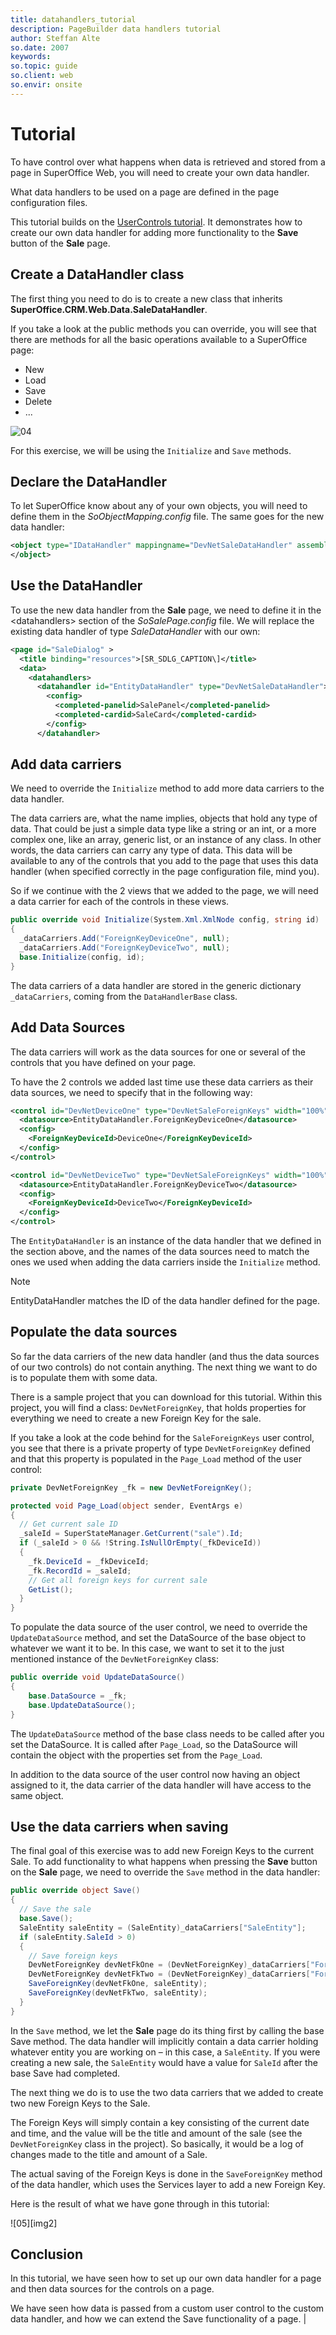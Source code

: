 ```yaml
---
title: datahandlers_tutorial
description: PageBuilder data handlers tutorial
author: Steffan Alte
so.date: 2007
keywords:
so.topic: guide
so.client: web
so.envir: onsite
---
```


# Tutorial

To have control over what happens when data is retrieved and stored from a page in SuperOffice Web, you will need to create your own data handler.

What data handlers to be used on a page are defined in the page configuration files.

This tutorial builds on the [UserControls tutorial][1]. It demonstrates how to create our own data handler for adding more functionality to the **Save** button of the **Sale** page.

## Create a DataHandler class

The first thing you need to do is to create a new class that inherits **SuperOffice.CRM.Web.Data.SaleDataHandler**.

If you take a look at the public methods you can override, you will see that there are methods for all the basic operations available to a SuperOffice page:

* New
* Load
* Save
* Delete
* ...

![04][img1]

For this exercise, we will be using the `Initialize` and `Save` methods.

## Declare the DataHandler

To let SuperOffice know about any of your own objects, you will need to define them in the *SoObjectMapping.config* file. The same goes for the new data handler:

```XML
<object type="IDataHandler" mappingname="DevNetSaleDataHandler" assemblyname="CustomizingSIXwebPart3" objectname="CustomizingSIXwebPart3.DevNetSaleDataHandler">
</object>
```

## Use the DataHandler

To use the new data handler from the **Sale** page, we need to define it in the \<datahandlers> section of the *SoSalePage.config* file. We will replace the existing data handler of type *SaleDataHandler* with our own:

```XML
<page id="SaleDialog" >
  <title binding="resources">[SR_SDLG_CAPTION\]</title>
  <data>
    <datahandlers>
      <datahandler id="EntityDataHandler" type="DevNetSaleDataHandler">
        <config>
          <completed-panelid>SalePanel</completed-panelid>
          <completed-cardid>SaleCard</completed-cardid>
        </config>
      </datahandler>
```

## Add data carriers

We need to override the `Initialize` method to add more data carriers to the data handler.

The data carriers are, what the name implies, objects that hold any type of data. That could be just a simple data type like a string or an int, or a more complex one, like an array, generic list, or an instance of any class. In other words, the data carriers can carry any type of data. This data will be available to any of the controls that you add to the page that uses this data handler (when specified correctly in the page configuration file, mind you).

So if we continue with the 2 views that we added to the page, we will need a data carrier for each of the controls in these views.

```csharp
public override void Initialize(System.Xml.XmlNode config, string id)
{
  _dataCarriers.Add("ForeignKeyDeviceOne", null);
  _dataCarriers.Add("ForeignKeyDeviceTwo", null);
  base.Initialize(config, id);
}
```

The data carriers of a data handler are stored in the generic dictionary `_dataCarriers`, coming from the `DataHandlerBase` class.

## Add Data Sources

The data carriers will work as the data sources for one or several of the controls that you have defined on your page.

To have the 2 controls we added last time use these data carriers as their data sources, we need to specify that in the following way:

```xml
<control id="DevNetDeviceOne" type="DevNetSaleForeignKeys" width="100%" top="0px" left="0px" height="100%" position="absolute">
  <datasource>EntityDataHandler.ForeignKeyDeviceOne</datasource>
  <config>
    <ForeignKeyDeviceId>DeviceOne</ForeignKeyDeviceId>
  </config>
</control>

<control id="DevNetDeviceTwo" type="DevNetSaleForeignKeys" width="100%" top="0px" left="0px" height="100%" position="absolute">
  <datasource>EntityDataHandler.ForeignKeyDeviceTwo</datasource>
  <config>
    <ForeignKeyDeviceId>DeviceTwo</ForeignKeyDeviceId>
  </config>
</control>
```

The `EntityDataHandler` is an instance of the data handler that we defined in the section above, and the names of the data sources need to match the ones we used when adding the data carriers inside the `Initialize` method.

> [!NOTE]
> EntityDataHandler matches the ID of the data handler defined for the page.

## Populate the data sources

So far the data carriers of the new data handler (and thus the data sources of our two controls) do not contain anything. The next thing we want to do is to populate them with some data.

There is a sample project that you can download for this tutorial. Within this project, you will find a class: `DevNetForeignKey`, that holds properties for everything we need to create a new Foreign Key for the sale.

If you take a look at the code behind for the `SaleForeignKeys` user control, you see that there is a private property of type `DevNetForeignKey` defined and that this property is populated in the `Page_Load` method of the user control:

```csharp
private DevNetForeignKey _fk = new DevNetForeignKey();

protected void Page_Load(object sender, EventArgs e)
{
  // Get current sale ID
  _saleId = SuperStateManager.GetCurrent("sale").Id;
  if (_saleId > 0 && !String.IsNullOrEmpty(_fkDeviceId))
  {
    _fk.DeviceId = _fkDeviceId;
    _fk.RecordId = _saleId;
    // Get all foreign keys for current sale
    GetList();
  }
}
```

To populate the data source of the user control, we need to override the `UpdateDataSource` method, and set the DataSource of the base object to whatever we want it to be. In this case, we want to set it to the just mentioned instance of the `DevNetForeignKey` class:

```csharp
public override void UpdateDataSource()
{
    base.DataSource = _fk;
    base.UpdateDataSource();
}
```

The `UpdateDataSource` method of the base class needs to be called after you set the DataSource. It is called after `Page_Load`, so the DataSource will contain the object with the properties set from the `Page_Load`.

In addition to the data source of the user control now having an object assigned to it, the data carrier of the data handler will have access to the same object.

## Use the data carriers when saving

The final goal of this exercise was to add new Foreign Keys to the current Sale. To add functionality to what happens when pressing the **Save** button on the **Sale** page, we need to override the `Save` method in the data handler:

```csharp
public override object Save()
{
  // Save the sale
  base.Save();
  SaleEntity saleEntity = (SaleEntity)_dataCarriers["SaleEntity"];
  if (saleEntity.SaleId > 0)
  {
    // Save foreign keys
    DevNetForeignKey devNetFkOne = (DevNetForeignKey)_dataCarriers["ForeignKeyDeviceOne"];
    DevNetForeignKey devNetFkTwo = (DevNetForeignKey)_dataCarriers["ForeignKeyDeviceTwo"];
    SaveForeignKey(devNetFkOne, saleEntity);
    SaveForeignKey(devNetFkTwo, saleEntity);
  }
}
```

In the `Save` method, we let the **Sale** page do its thing first by calling the base Save method. The data handler will implicitly contain a data carrier holding whatever entity you are working on – in this case, a `SaleEntity`. If you were creating a new sale, the `SaleEntity` would have a value for `SaleId` after the base Save had completed.

The next thing we do is to use the two data carriers that we added to create two new Foreign Keys to the Sale.

The Foreign Keys will simply contain a key consisting of the current date and time, and the value will be the title and amount of the sale (see the `DevNetForeignKey` class in the project). So basically, it would be a log of changes made to the title and amount of a Sale.

The actual saving of the Foreign Keys is done in the `SaveForeignKey` method of the data handler, which uses the Services layer to add a new Foreign Key.

Here is the result of what we have gone through in this tutorial:

![05][img2]

## Conclusion

In this tutorial, we have seen how to set up our own data handler for a page and then data sources for the controls on a page.

We have seen how data is passed from a custom user control to the custom data handler, and how we can extend the Save functionality of a page.
|
<!-- Referenced links -->
[1]: ../usercontrols/tutorial-1.md

<!-- Referenced images -->
[img1]: media/image004.jpg
[img1]: media/image005.jpg

